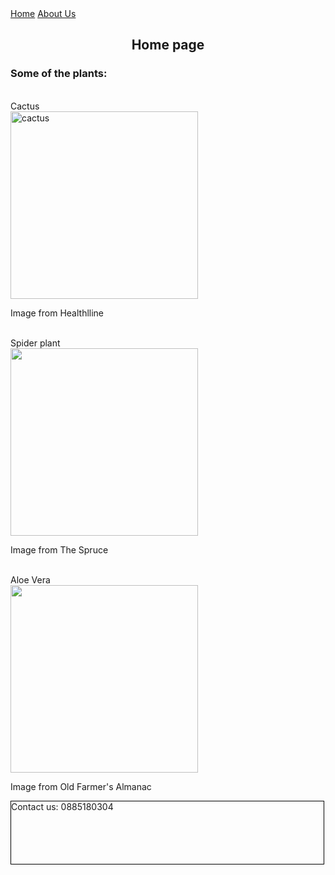 <!DOCTYPE html>
<head>
	<title>Girma's Garden</title>
	<div class="navbar">
			<a href="file:///C:/Users/Admin/Documents/Girma's%20Garden%20(GG).html#">Home</a>
			<a href="file:///C:/Users/Admin/Documents/AboutUs.html">About Us</a>
			<div class="dropdown">
			  <div class="dropdown-content">
			  </div>
			</div>
		  </div>
</head>

<body>
<div class="my-class">
	<style>
	h2 {text-align: center}
	</style>
	<h2 id="header">Home page</h2>
<h3>Some of the plants:</h3>
	<br>Cactus</br>
	<img src="cactus.jpg" alt="cactus" width="300" height="300" />
	<p>Image from Healthlline</p>
	<br>Spider plant</br>
	<img src="spiderplant.jpg" width="300" height="300" />
	<p>Image from The Spruce</p>
	<br>Aloe Vera<br>
	<img src="aloevera.jpg" width="300" height="300" />
	<p>Image from Old Farmer's Almanac</p>
</div>
<div>
		<div style="width:500px;height:100px;border:1px solid #000;">Contact us: 0885180304</div>
</div>
	

</body>


</html>
